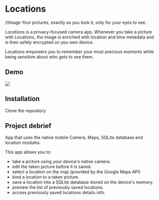 # Locations
//Image
Your pictures, exactly as you took it, only for your eyes to see.

Locations is a privacy-focused camera app.
Whenever you take a picture with Locations, the image is enriched with location and time metadata and is then safely encrypted on you own device.

Locations empowers you to remember your most precious moments while being sensitive about who gets to see them.

## Demo
![](Demo.gif)

## Installation
Clone the repository 

## Project debrief
App that uses the native mobile Camera, Maps, SQLite database and location modules.

This app allows you to:
- take a picture using your device's native camera.
- edit the taken picture before it is saved.
- select a location on the map (provided by the Google Maps API)
- bind a location to a taken picture.
- save a location into a SQLite database stored on the device's memory.
- preview the list of previously saved locations.
- access previously saved locations details info.
